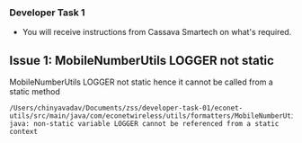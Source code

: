 ### Developer Task 1 

* You will receive instructions from Cassava Smartech on what's required.

## Issue 1: MobileNumberUtils LOGGER not static

MobileNumberUtils LOGGER not static hence it cannot be called from a static method

```
/Users/chinyavadav/Documents/zss/developer-task-01/econet-utils/src/main/java/com/econetwireless/utils/formatters/MobileNumberUtils.java:36:13
java: non-static variable LOGGER cannot be referenced from a static context
```

